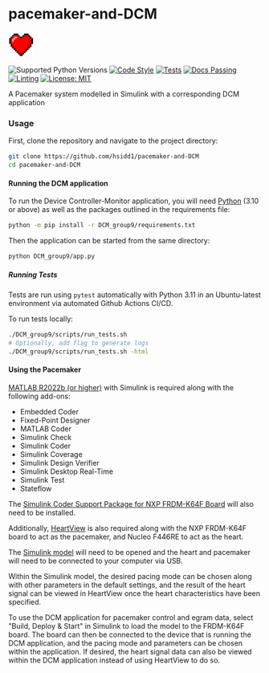 # pacemaker-and-DCM
<img src="DCM_group9/imgs/heartLogo.png" alt="Logo" width="50" height="50">


![Supported Python Versions](https://img.shields.io/badge/supported%20python%20versions-3.10%20%7C%203.11-blue) [![Code Style](https://img.shields.io/badge/code%20style-black-000000.svg)](https://github.com/psf/black) [![Tests](https://github.com/pylint-dev/pylint/actions/workflows/tests.yaml/badge.svg?branch=main)](https://github.com/hsidd1/pacemaker-and-dcm/actions)
 [![Docs Passing](https://img.shields.io/badge/docs-passing-brightgreen)](docs_group9/) [![Linting](https://img.shields.io/badge/linting-pylint-yellowgreen)](https://github.com/pylint-dev/pylint) 
<a href="https://github.com/hsidd1/pacemaker-and-dcm/blob/main/LICENSE"><img alt="License: MIT" src="https://black.readthedocs.io/en/stable/_static/license.svg"></a>




A Pacemaker system modelled in Simulink with a corresponding DCM application

### Usage 

First, clone the repository and navigate to the project directory:
```sh 
git clone https://github.com/hsidd1/pacemaker-and-DCM
cd pacemaker-and-DCM
```

#### Running the DCM application 
To run the Device Controller-Monitor application, you will need
 [Python](https://www.python.org/downloads/) (3.10 or above) as well as 
the packages outlined in the requirements file:

```sh
python -m pip install -r DCM_group9/requirements.txt
``` 

Then the application can be started from the same directory:
```sh
python DCM_group9/app.py
```
##### Running Tests
Tests are run using `pytest` automatically with Python 3.11 in an Ubuntu-latest environment via automated Github Actions CI/CD. 

To run tests locally: 
```sh
./DCM_group9/scripts/run_tests.sh
# Optionally, add flag to generate logs
./DCM_group9/scripts/run_tests.sh -html
```

#### Using the Pacemaker
[MATLAB R2022b (or higher)](https://www.mathworks.com/products/matlab.html) with Simulink is required along with the following add-ons:
- Embedded Coder
- Fixed-Point Designer
- MATLAB Coder
- Simulink Check
- Simulink Coder
- Simulink Coverage
- Simulink Design Verifier
- Simulink Desktop Real-Time
- Simulink Test
- Stateflow

The [Simulink Coder Support Package for NXP FRDM-K64F Board](https://www.mathworks.com/matlabcentral/fileexchange/55318-simulink-coder-support-package-for-nxp-frdm-k64f-board) will also need to be installed.

Additionally, [HeartView](https://github.com/theguymeyer/heartview) is also required along with the NXP FRDM-K64F board to act as the pacemaker, and Nucleo F446RE to act as the heart.

The [Simulink model](https://github.com/hsidd1/pacemaker-and-DCM/blob/main/simulink_group9/Assignment_1_Simulink.slx) will need to be opened and the heart and pacemaker will need to be connected to your computer via USB.

Within the Simulink model, the desired pacing mode can be chosen along with other parameters in the default settings, and the result of the heart signal can be viewed in HeartView once the heart characteristics have been specified.

To use the DCM application for pacemaker control and egram data, select "Build, Deploy & Start" in Simulink to load the model to the FRDM-K64F board. The board can then be connected to the device that is running the DCM application, and the pacing mode and parameters can be chosen within the application. If desired, the heart signal data can also be viewed within the DCM application instead of using HeartView to do so.
<!---
#### Contributors
add your credits here
-->
